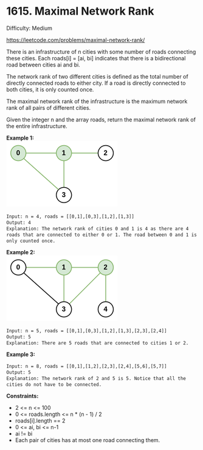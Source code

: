 # 1615. Maximal Network Rank

Difficulty: Medium

https://leetcode.com/problems/maximal-network-rank/

There is an infrastructure of n cities with some number of roads connecting these cities. Each roads[i] = [ai, bi] indicates that there is a bidirectional road between cities ai and bi.

The network rank of two different cities is defined as the total number of directly connected roads to either city. If a road is directly connected to both cities, it is only counted once.

The maximal network rank of the infrastructure is the maximum network rank of all pairs of different cities.

Given the integer n and the array roads, return the maximal network rank of the entire infrastructure.

**Example 1:**  
![ex1](ex1.png)
```
Input: n = 4, roads = [[0,1],[0,3],[1,2],[1,3]]
Output: 4
Explanation: The network rank of cities 0 and 1 is 4 as there are 4 roads that are connected to either 0 or 1. The road between 0 and 1 is only counted once.
```

**Example 2:**  
![ex2](ex2.png)
```
Input: n = 5, roads = [[0,1],[0,3],[1,2],[1,3],[2,3],[2,4]]
Output: 5
Explanation: There are 5 roads that are connected to cities 1 or 2.
```

**Example 3:**
```
Input: n = 8, roads = [[0,1],[1,2],[2,3],[2,4],[5,6],[5,7]]
Output: 5
Explanation: The network rank of 2 and 5 is 5. Notice that all the cities do not have to be connected.
```

**Constraints:**

* 2 <= n <= 100
* 0 <= roads.length <= n * (n - 1) / 2
* roads[i].length == 2
* 0 <= ai, bi <= n-1
* ai != bi
* Each pair of cities has at most one road connecting them.
